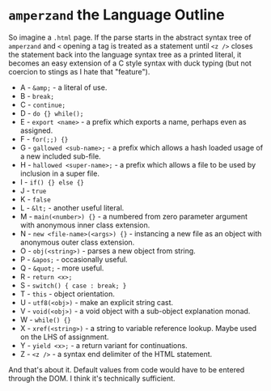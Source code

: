 # `amperzand` the Language Outline
So imagine a `.html` page. If the parse starts in the abstract syntax tree of `amperzand` and `<` opening a tag is treated as a statement until `<z />` closes the statement back into the language syntax tree as a printed literal, it becomes an easy extension of a C style syntax with duck typing (but not coercion to stings as I hate that "feature").

* A - `&amp;` - a literal of use.
* B - `break;`
* C - `continue;`
* D - `do {} while();`
* E - `export <name>` - a prefix which exports a name, perhaps even as assigned.
* F - `for(;;) {}`
* G - `gallowed <sub-name>;` - a prefix which allows a hash loaded usage of a new included sub-file.
* H - `hallowed <super-name>;` - a prefix which allows a file to be used by inclusion in a super file.
* I - `if() {} else {}`
* J - `true`
* K - `false`
* L - `&lt;` - another useful literal.
* M - `main(<number>) {}` - a numbered from zero parameter argument with anonymous inner class extension.
* N - `new <file-name>(<args>) {}` - instancing a new file as an object with anonymous outer class extension.
* O - `obj(<string>)` - parses a new object from string.
* P - `&apos;` - occasionally useful.
* Q - `&quot;` - more useful.
* R - `return <x>;`
* S - `switch() { case : break; }`
* T - `this` - object orientation.
* U - `utf8(<obj>)` - make an explicit string cast.
* V - `void(<obj>)` - a void object with a sub-object explanation monad.
* W - `while() {}`
* X - `xref(<string>)` - a string to variable reference lookup. Maybe used on the LHS of assignment.
* Y - `yield <x>;` - a return variant for continuations.
* Z - `<z />` - a syntax end delimiter of the HTML statement.

And that's about it. Default values from code would have to be entered through the DOM. I think it's technically sufficient.
